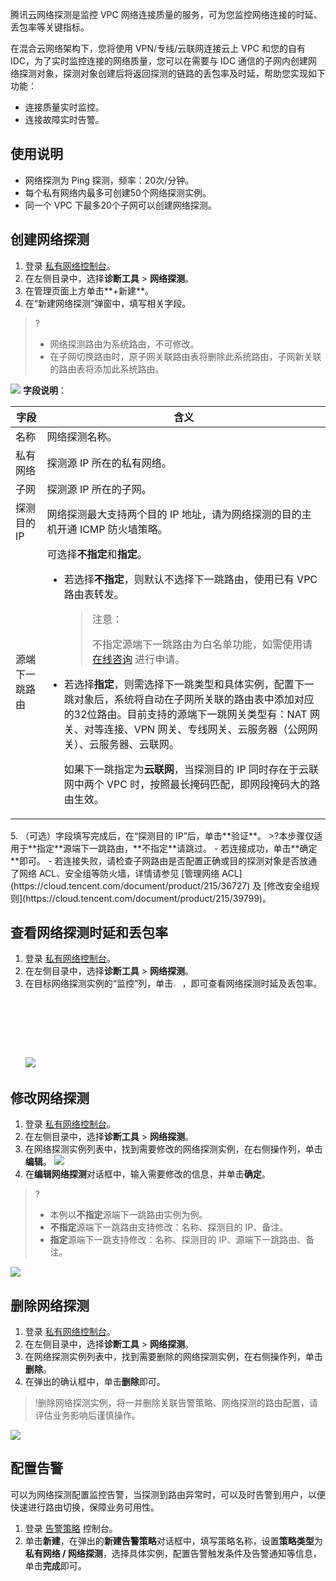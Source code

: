 腾讯云网络探测是监控 VPC 网络连接质量的服务，可为您监控网络连接的时延、丢包率等关键指标。

在混合云网络架构下，您将使用 VPN/专线/云联网连接云上 VPC 和您的自有 IDC，为了实时监控连接的网络质量，您可以在需要与 IDC 通信的子网内创建网络探测对象，探测对象创建后将返回探测的链路的丢包率及时延，帮助您实现如下功能：
- 连接质量实时监控。
- 连接故障实时告警。

## 使用说明
- 网络探测为 Ping 探测，频率：20次/分钟。
- 每个私有网络内最多可创建50个网络探测实例。
- 同一个 VPC 下最多20个子网可以创建网络探测。

## 创建网络探测
1. 登录 [私有网络控制台](https://console.cloud.tencent.com/vpc)。
2. 在左侧目录中，选择**诊断工具** > **网络探测**。
3. 在管理页面上方单击**+新建**。
4. 在“新建网络探测”弹窗中，填写相关字段。
>?
>- 网络探测路由为系统路由，不可修改。
>- 在子网切换路由时，原子网关联路由表将删除此系统路由，子网新关联的路由表将添加此系统路由。
>
![](https://qcloudimg.tencent-cloud.cn/raw/b6c2da9fd880b0552086b8b84a6cad3e.png)
**字段说明**：
<table>
<thead>
<tr>
<th>字段</th>
<th>含义</th>
</tr>
</thead>
<tbody><tr>
<td>名称</td>
<td>网络探测名称。</td>
</tr>
<tr>
<td>私有网络</td>
<td>探测源 IP 所在的私有网络。</td>
</tr>
<tr>
<td>子网</td>
<td>探测源 IP 所在的子网。</td>
</tr>
<tr>
<td>探测目的 IP</td>
<td>网络探测最大支持两个目的 IP 地址，请为网络探测的目的主机开通 ICMP 防火墙策略。</td>
</tr>
<tr>
<td>源端下一跳路由</td>
<td>可选择<b>不指定</b>和<b>指定</b>。<ul><li>若选择<b>不指定</b>，则默认不选择下一跳路由，使用已有 VPC 路由表转发。<blockquote class="d-mod-explain">
<div class="d-mod-title d-explain-title">
<i class="d-icon-explain"></i>注意：
</div>
<p>不指定源端下一跳路由为白名单功能，如需使用请 <a href="https://cloud.tencent.com/online-service?from=sales&source=PRESALE">在线咨询</a> 进行申请。</p></li><li>若选择<b>指定</b>，则需选择下一跳类型和具体实例，配置下一跳对象后，系统将自动在子网所关联的路由表中添加对应的32位路由。目前支持的源端下一跳网关类型有：NAT 网关、对等连接、VPN 网关、专线网关、云服务器（公网网关）、云服务器、云联网。<p>
<dx-alert infotype="explain" title="">
如果下一跳指定为<b>云联网</b>，当探测目的 IP 同时存在于云联网中两个 VPC 时，按照最长掩码匹配，即网段掩码大的路由生效。
</dx-alert>
</li></ul></td>
</tr>
</tbody></table>
5. （可选）字段填写完成后，在“探测目的 IP”后，单击**验证**。
>?本步骤仅适用于**指定**源端下一跳路由，**不指定**请跳过。
 - 若连接成功，单击**确定**即可。
 - 若连接失败，请检查子网路由是否配置正确或目的探测对象是否放通了网络 ACL、安全组等防火墙，详情请参见 [管理网络 ACL](https://cloud.tencent.com/document/product/215/36727) 及 [修改安全组规则](https://cloud.tencent.com/document/product/215/39799)。

## 查看网络探测时延和丢包率
1. 登录 [私有网络控制台](https://console.cloud.tencent.com/vpc)。
2. 在左侧目录中，选择**诊断工具** > **网络探测**。
3. 在目标网络探测实例的“监控”列，单击<img src="https://qcloudimg.tencent-cloud.cn/raw/a6d7c58295ef76b3347c82dc9e266da4.png" width="3%">，即可查看网络探测时延及丢包率。
	![](https://qcloudimg.tencent-cloud.cn/raw/9bb8decc3c19d0379647f33797f0e7c5.png)


## 修改网络探测
1. 登录 [私有网络控制台](https://console.cloud.tencent.com/vpc)。
2. 在左侧目录中，选择**诊断工具** > **网络探测**。
3. 在网络探测实例列表中，找到需要修改的网络探测实例，在右侧操作列，单击**编辑**。
![](https://qcloudimg.tencent-cloud.cn/raw/3c533e753c02e8de29d53f5139779f61.png)
4. 在**编辑网络探测**对话框中，输入需要修改的信息，并单击**确定**。
>?
>- 本例以**不指定**源端下一跳路由实例为例。
>- **不指定**源端下一跳路由支持修改：名称、探测目的 IP、备注。
>- **指定**源端下一跳支持修改：名称、探测目的 IP、源端下一跳路由、备注。
> 
 ![](https://main.qcloudimg.com/raw/b88a4bdcd709dc477933d2de20723053.png)

## 删除网络探测
1. 登录 [私有网络控制台](https://console.cloud.tencent.com/vpc)。
2. 在左侧目录中，选择**诊断工具** > **网络探测**。
3. 在网络探测实例列表中，找到需要删除的网络探测实例，在右侧操作列，单击**删除**。
4. 在弹出的确认框中，单击**删除**即可。
>!删除网络探测实例，将一并删除关联告警策略、网络探测的路由配置，请评估业务影响后谨慎操作。
>
![](https://qcloudimg.tencent-cloud.cn/raw/7fe414a1a9e39a4ef52289c6303dd7b1.png)

## 配置告警
可以为网络探测配置监控告警，当探测到路由异常时，可以及时告警到用户，以便快速进行路由切换，保障业务可用性。
1. 登录 [告警策略](https://console.cloud.tencent.com/monitor/alarm2/policy) 控制台。
2. 单击**新建**，在弹出的**新建告警策略**对话框中，填写策略名称，设置**策略类型**为**私有网络 / 网络探测**，选择具体实例，配置告警触发条件及告警通知等信息，单击**完成**即可。
